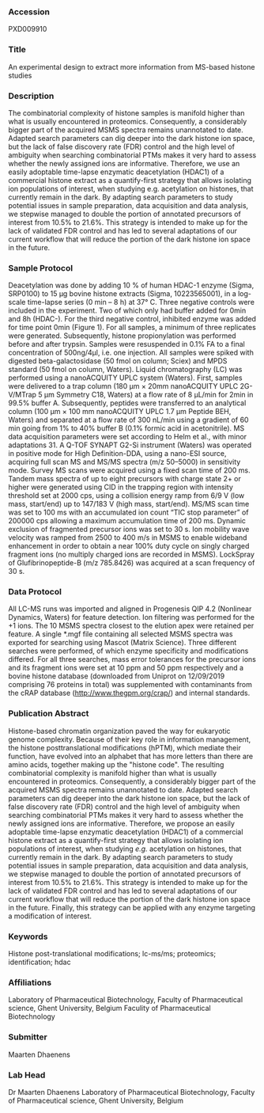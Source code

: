 ### Accession
PXD009910

### Title
An experimental design to extract more information from MS-based histone studies

### Description
The combinatorial complexity of histone samples is manifold higher than what is usually encountered in proteomics. Consequently, a considerably bigger part of the acquired MSMS spectra remains unannotated to date. Adapted search parameters can dig deeper into the dark histone ion space, but the lack of false discovery rate (FDR) control and the high level of ambiguity when searching combinatorial PTMs makes it very hard to assess whether the newly assigned ions are informative. Therefore, we use an easily adoptable time-lapse enzymatic deacetylation (HDAC1) of a commercial histone extract as a quantify-first strategy that allows isolating ion populations of interest, when studying e.g. acetylation on histones, that currently remain in the dark. By adapting search parameters to study potential issues in sample preparation, data acquisition and data analysis, we stepwise managed to double the portion of annotated precursors of interest from 10.5% to 21.6%. This strategy is intended to make up for the lack of validated  FDR control and has led to several adaptations of our current workflow that will reduce the portion of the dark histone ion space in the future.

### Sample Protocol
Deacetylation was done by adding 10 % of human HDAC-1 enzyme (Sigma, SRP0100) to 15 µg bovine histone extracts (Sigma, 10223565001), in a log-scale time-lapse series (0 min – 8 h) at 37° C. Three negative controls were included in the experiment. Two of which only had buffer added for 0min and 8h (HDAC-). For the third negative control, inhibited enzyme was added for time point 0min (Figure 1). For all samples, a minimum of three replicates were generated. Subsequently, histone propionylation was performed before and after trypsin. Samples were resuspended in 0.1% FA to a final concentration of 500ng/4µl, i.e. one injection. All samples were spiked with digested beta-galactosidase (50 fmol on column; Sciex) and MPDS standard (50 fmol on column, Waters). Liquid chromatography (LC) was performed using a nanoACQUITY UPLC system (Waters). First, samples were delivered to a trap column (180 µm × 20mm nanoACQUITY UPLC 2G-V/MTrap 5 µm Symmetry C18, Waters) at a flow rate of 8 µL/min for 2min in 99.5% buffer A. Subsequently, peptides were transferred to an analytical column (100 µm × 100 mm nanoACQUITY UPLC 1.7 µm Peptide BEH, Waters) and separated at a flow rate of 300 nL/min using a gradient of 60 min going from 1% to 40% buffer B (0.1% formic acid in acetonitrile). MS data acquisition parameters were set according to Helm et al., with minor adaptations 31. A Q-TOF SYNAPT G2-Si instrument (Waters) was operated in positive mode for High Definition-DDA, using a nano-ESI source, acquiring full scan MS and MS/MS spectra (m/z 50–5000) in sensitivity mode. Survey MS scans were acquired using a fixed scan time of 200 ms. Tandem mass spectra of up to eight precursors with charge state 2+ or higher were generated using CID in the trapping region with intensity threshold set at 2000 cps, using a collision energy ramp from 6/9 V (low mass, start/end) up to 147/183 V (high mass, start/end). MS/MS scan time was set to 100 ms with an accumulated ion count “TIC stop parameter” of 200000 cps allowing a maximum accumulation time of 200 ms. Dynamic exclusion of fragmented precursor ions was set to 30 s. Ion mobility wave velocity was ramped from 2500 to 400 m/s in MSMS to enable wideband enhancement in order to obtain a near 100% duty cycle on singly charged fragment ions (no multiply charged ions are recorded in MSMS). LockSpray of Glufibrinopeptide-B (m/z 785.8426) was acquired at a scan frequency of 30 s.

### Data Protocol
All LC-MS runs was imported and aligned in Progenesis QIP 4.2 (Nonlinear Dynamics, Waters) for feature detection. Ion filtering was performed for the +1 ions. The 10 MSMS spectra closest to the elution apex were retained per feature. A single *.mgf file containing all selected MSMS spectra was exported for searching using Mascot (Matrix Science). Three different searches were performed, of which enzyme specificity and modifications differed. For all three searches, mass error tolerances for the precursor ions and its fragment ions were set at 10 ppm and 50 ppm respectively and a bovine histone database (downloaded from Uniprot on 12/09/2019  comprising 76 proteins in total) was supplemented with contaminants from the cRAP database (http://www.thegpm.org/crap/) and internal standards.

### Publication Abstract
Histone-based chromatin organization paved the way for eukaryotic genome complexity. Because of their key role in information management, the histone posttranslational modifications (hPTM), which mediate their function, have evolved into an alphabet that has more letters than there are amino acids, together making up the "histone code". The resulting combinatorial complexity is manifold higher than what is usually encountered in proteomics. Consequently, a considerably bigger part of the acquired MSMS spectra remains unannotated to date. Adapted search parameters can dig deeper into the dark histone ion space, but the lack of false discovery rate (FDR) control and the high level of ambiguity when searching combinatorial PTMs makes it very hard to assess whether the newly assigned ions are informative. Therefore, we propose an easily adoptable time-lapse enzymatic deacetylation (HDAC1) of a commercial histone extract as a quantify-first strategy that allows isolating ion populations of interest, when studying <i>e.g.</i> acetylation on histones, that currently remain in the dark. By adapting search parameters to study potential issues in sample preparation, data acquisition and data analysis, we stepwise managed to double the portion of annotated precursors of interest from 10.5% to 21.6%. This strategy is intended to make up for the lack of validated FDR control and has led to several adaptations of our current workflow that will reduce the portion of the dark histone ion space in the future. Finally, this strategy can be applied with any enzyme targeting a modification of interest.

### Keywords
Histone post-translational modifications; lc-ms/ms; proteomics; identification; hdac

### Affiliations
Laboratory of Pharmaceutical Biotechnology, Faculty of Pharmaceutical science, Ghent University, Belgium
Faculity of Pharmaceutical Biotechnology

### Submitter
Maarten Dhaenens

### Lab Head
Dr Maarten Dhaenens
Laboratory of Pharmaceutical Biotechnology, Faculty of Pharmaceutical science, Ghent University, Belgium


